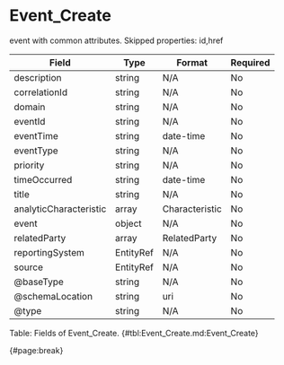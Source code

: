 <!--
    ATTENTION: This file was generated via gradle!
               Do NOT manually edit this file! Any such changes will be overwritten!
-->

# Event_Create

event with common attributes.
Skipped properties: id,href

| Field | Type | Format | Required |
| ------- | ------- | ------- | --- |
| description | string | N/A | No |
| correlationId | string | N/A | No |
| domain | string | N/A | No |
| eventId | string | N/A | No |
| eventTime | string | date-time | No |
| eventType | string | N/A | No |
| priority | string | N/A | No |
| timeOccurred | string | date-time | No |
| title | string | N/A | No |
| analyticCharacteristic | array | Characteristic | No |
| event | object | N/A | No |
| relatedParty | array | RelatedParty | No |
| reportingSystem | EntityRef | N/A | No |
| source | EntityRef | N/A | No |
| @baseType | string | N/A | No |
| @schemaLocation | string | uri | No |
| @type | string | N/A | No |

Table: Fields of Event_Create. {#tbl:Event_Create.md:Event_Create}

{#page:break}
